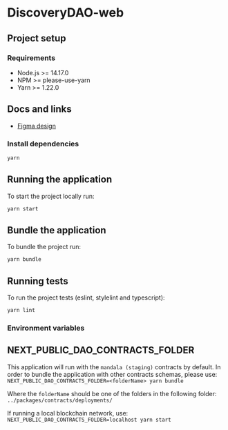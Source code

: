 # DiscoveryDAO-web

## Project setup

### Requirements

- Node.js >= 14.17.0
- NPM >= please-use-yarn
- Yarn >= 1.22.0

## Docs and links

- [Figma design](https://www.figma.com/file/dOZmX40XVwwlLLHX9mg2mc/Citizend?node-id=0%3A1)

### Install dependencies

```sh
yarn
```

## Running the application

To start the project locally run:

```sh
yarn start
```

## Bundle the application

To bundle the project run:

```sh
yarn bundle
```

## Running tests

To run the project tests (eslint, stylelint and typescript):

```sh
yarn lint
```

### Environment variables

## NEXT_PUBLIC_DAO_CONTRACTS_FOLDER

This application will run with the `mandala (staging)` contracts by default.
In order to bundle the application with other contracts schemas, please use:
`NEXT_PUBLIC_DAO_CONTRACTS_FOLDER=<folderName> yarn bundle`

Where the `folderName` should be one of the folders in the following folder:
`../packages/contracts/deployments/`

If running a local blockchain network, use: `NEXT_PUBLIC_DAO_CONTRACTS_FOLDER=localhost yarn start`
